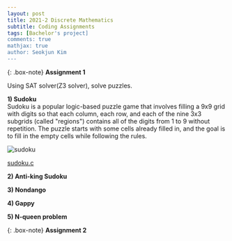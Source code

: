 ```yaml
---
layout: post
title: 2021-2 Discrete Mathematics 
subtitle: Coding Assignments
tags: [Bachelor's project]
comments: true
mathjax: true
author: Seokjun Kim
---
```


{: .box-note}
**Assignment 1**

Using SAT solver(Z3 solver), solve puzzles.

**1) Sudoku**
<br>
Sudoku is a popular logic-based puzzle game that involves filling a 9x9 grid with digits so that each column, each row, and each of the nine 3x3 subgrids (called "regions") contains all of the digits from 1 to 9 without repetition. The puzzle starts with some cells already filled in, and the goal is to fill in the empty cells while following the rules.

![sudoku](https://withalliam.github.io/assets/img/sudoku.png)

[sudoku.c](https://github.com/withalliam/Bachelors/blob/main/Discrete_mathematics/PA1/sudoku.c)

**2) Anti-king Sudoku**


**3) Nondango**


**4) Gappy**


**5) N-queen problem**

{: .box-note}
**Assignment 2**